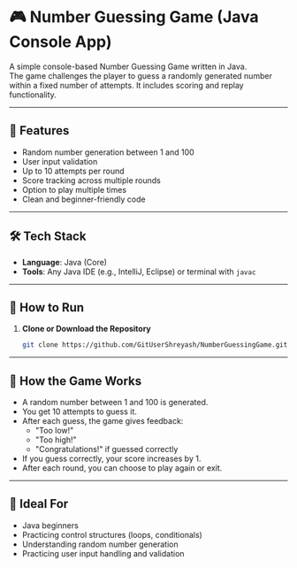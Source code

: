 # 🎮 Number Guessing Game (Java Console App)

A simple console-based Number Guessing Game written in Java.  
The game challenges the player to guess a randomly generated number within a fixed number of attempts. It includes scoring and replay functionality.

---

## 📌 Features

- Random number generation between 1 and 100
- User input validation
- Up to 10 attempts per round
- Score tracking across multiple rounds
- Option to play multiple times
- Clean and beginner-friendly code

---

## 🛠️ Tech Stack

- **Language**: Java (Core)
- **Tools**: Any Java IDE (e.g., IntelliJ, Eclipse) or terminal with `javac`

---

## 🚀 How to Run

1. **Clone or Download the Repository**
   ```bash
   git clone https://github.com/GitUserShreyash/NumberGuessingGame.git

---

## 🧠 How the Game Works

- A random number between 1 and 100 is generated.
- You get 10 attempts to guess it.
- After each guess, the game gives feedback:
  - "Too low!"
  - "Too high!"
  - "Congratulations!" if guessed correctly
- If you guess correctly, your score increases by 1.
- After each round, you can choose to play again or exit.

---

## 🙌 Ideal For

- Java beginners
- Practicing control structures (loops, conditionals)
- Understanding random number generation
- Practicing user input handling and validation
